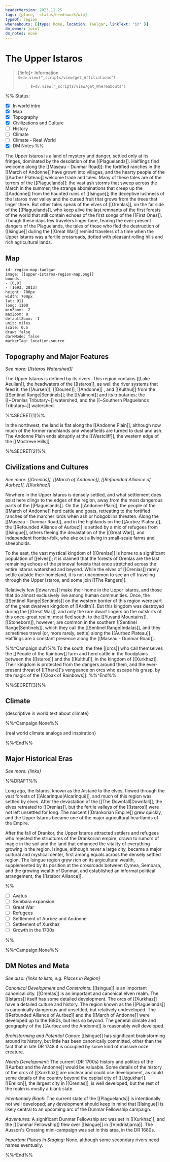 ```yaml
---
headerVersion: 2023.11.25
tags: [place,  status/needswork/wip]
typeOf: region
whereabouts: [{type: home, location: Taelgar, linkText: "in" }]
dm_owner: joint
dm_notes: none
---
```

# The Upper Istaros
>[!info]+ Information  
> `$=dv.view("_scripts/view/get_Affiliations")`  
>> `$=dv.view("_scripts/view/get_Whereabouts")`

%% Status:
* [x] In world intro
* [x] Map
* [x] Topography
* [x] Civilizations and Culture
* [ ] History
* [ ] Climate
* [ ] Climate - Real World
* [x] DM Notes
%%

The Upper Istaros is a land of mystery and danger, settled only at its fringes, dominated by the desolation of the [[Plaguelands]]. Halflings find welcome along the [[Maseau - Dunmar Road]]: the fortified ranches in the [[March of Andonne]] have grown into villages, and the hearty people of the [[Aurbez Plateau]] welcome trade and tales. Many of these tales are of the terrors of the [[Plaguelands]]: the vast ash storms that sweep across the March in the summer; the strange abominations that creep up the [[Andonne]] from the haunted ruins of [[Isingue]]; the deceptive lushness of the Istaros river valley and the cursed fruit that grows from the trees that linger there. But other tales speak of the elves of [[Orenlas]], on the far side of the [[Plaguelands]], who keep alive the last remnants of the first forests of the world that still contain echoes of the first songs of the [[First Ones]]. Though these days few travelers linger here, fearing the ever-present dangers of the Plaguelands, the tales of those who fled the destruction of [[Isingue]] during the [[Great War]] remind travelers of a time when the Upper Istaros was a fertile crossroads, dotted with pleasant rolling hills and rich agricultural lands. 
## Map


```leaflet 
id: region-map-taelgar
image: [[upper-istaros-region-map.png]] 
bounds: 
- [0,0]
- [1693, 2013]
height: 700px  
width: 700px
lat: 911
long: 1100
minZoom: -2
maxZoom: 0
defaultZoom: -1
unit: miles 
scale: 0.5
draw: false
darkMode: false
markerTag: location-source
```
## Topography and Major Features
_See more: [[Istaros Watershed]]_

The Upper Istaros is defined by its rivers. This region contains [[Lake Aeulian]], the headwaters of the [[Istaros]], as well the river systems that feed it: the [[Aursen]], [[Douren]], [[Andonne]] , and [[Kulthul]] from the [[Sentinel Range|Sentinels]]; the [[Valmont]] and its tributaries; the [[~Orenlas Tributary~]] watershed, and the [[~Southern Plaguelands Tributary~]] watershed. 

%%SECRET[1]%%

In the northwest, the land is flat along the [[Andonne Plain]], although now much of the former ranchlands and wheatfields are turned to dust and ash. The Andonne Plain ends abruptly at the [[Westcliff]], the western edge of the [[Mostreve Hills]]. 

%%SECRET[2]%%

## Civilizations and Cultures
_See more: [[Orenlas]], [[March of Andonne]], [[Refounded Alliance of Aurbez]], [[Xurkhaz]]_

Nowhere in the Upper Istaros is densely settled, and what settlement does exist here clings to the edges of the region, away from the most dangerous parts of the [[Plaguelands]]. On the [[Andonne Plain]], the people of the [[March of Andonne]] herd cattle and goats, retreating to the fortified ranches of the marcher lords when ash or hobgoblins threaten. Along the [[Maseau - Dunmar Road]], and in the highlands on the [[Aurbez Plateau]], the [[Refounded Alliance of Aurbez]] is settled by a mix of refugees from [[Isingue]], others fleeing the devastation of the [[Great War]], and independent frontier-folk, who eke out a living in small-scale farms and sheepholds. 

To the east, the vast mystical kingdom of [[Orenlas]] is home to a significant population of [[elves]]; it is claimed that the forests of Orenlas are the last remaining echoes of the primeval forests that once stretched across the entire Istaros watershed and beyond. While the elves of [[Orenlas]] rarely settle outside their homeland, it is not uncommon to see an elf traveling through the Upper Istaros, and some join [[The Rangers]]. 

Relatively few [[dwarves]] make their home in the Upper Istaros, and those that do almost exclusively live among human communities. Once, the [[Sentinel Range|Sentinels]] on the western border of this region were part of the great dwarven kingdom of [[Ardith]]. But this kingdom was destroyed during the [[Great War]], and only the rare dwarf lingers on the outskirts of this once-great realm; most fled south, to the [[Yuvanti Mountains]]. [[Stoneborn]], however, are common in the southern [[Sentinel Range|Sentinels]], which they call the [[Sentinel Range|Indalas]], and they sometimes travel (or, more rarely, settle) along the [[Aurbez Plateau]]. Halflings are a constant presence along the [[Maseau - Dunmar Road]]. 

%%^Campaign:dufr%%
To the south, the free [[orcs]] who call themselves the [[People of the Rainbow]] farm and herd cattle in the floodplains between the [[Istaros]] and the [[Kulthul]], in the kingdom of [[Xurkhaz]]. Their kingdom is protected from the dangers around them, and the ever-present threat of [[Thark]]'s vengeance on orcs who escape his grasp, by the magic of the [[Cloak of Rainbows]]. 
%%^End%%

%%SECRET[3]%%

## Climate

{descriptive in world text about climate}

%%^Campaign:None%%

{real world climate analogs and inspiration}

%%^End%%

## Major Historical Eras
_See more: {links}_

%%DRAFT%%

Long ago, the Istaros, known as the Aistanë to the elves, flowed through the vast forests of [[Alcarinque|Alcarinquë]], and much of this region was settled by elves. After the devastation of the [[The Downfall|Downfall]], the elves retreated to [[Orenlas]], but the fertile valleys of the [[Istaros]] were not left unsettled for long. The nascent [[Drankorian Empire]] grew quickly, and the Upper Istaros became one of the major agricultural heartlands of the Empire. 

After the fall of Drankor, the Upper Istaros attracted settlers and refugees who rejected the structures of the Drankorian empire, drawn to rumors of magic in the soil and the land that enhanced the vitality of everything growing in the region. Isingue, although never a large city, became a major cultural and mystical center, first among equals across the densely settled region. The Isingue region grew rich on its argicultural wealth, supplemented by its position at the crossroads between Cymea, Sembara, and the growing wealth of Dunmar, and established an informal political arrangement, the [[Istabor Alliance]].

%%

- [ ] Avatus
- [ ] Sembara expansion
- [ ] Great War
- [ ] Refugees
- [ ] Settlement of Aurbez and Andonne
- [ ] Settlement of Xurkhaz
- [ ] Growth in the 1700s

%%

%%^Campaign:None%%
## DM Notes and Meta
_See also: {links to lists, e.g. Places in Region}_

*Canonical Development and Constraints:* [[Isingue]] is an important canonical city. [[Orenlas]] is an important and canonical elven realm. The [[Istaros]] itself has some detailed development. The orcs of [[Xurkhaz]] have a detailed culture and history. The region known as the [[Plaguelands]] is canonically dangerous and unsettled, but relatively undeveloped. The [[Refounded Alliance of Aurbez]] and the [[March of Andonne]] were developed up to the 1680s, but less so beyond. The general climate and geography of the [[Aurbez and the Andonne]] is reasonably well developed. 

*Brainstorming and Potential Canon:* [[Isingue]] has significant brainstorming around its history, but little has been canonically committed, other than the fact that in late DR 1748 it is occupied by some kind of massive ooze creature. 

*Needs Development:* The current (DR 1700s) history and politics of the [[Aurbez and the Andonne]] would be valuable. Some details of the history of the orcs of [[Xurkhaz]] are unclear and could use development, as could some details of the country beyond the capital city of [[Uzgukhar]]. [[Erelion]], the largest city in [[Orenlas]], is well developed, but the rest of the realm is mostly a blank slate. 

*Intentionally Blank:* The current state of the [[Plaguelands]] is intentionally not well developed; any development should keep in mind that [[Isingue]] is likely central to an upcoming arc of the Dunmar Fellowship campaign. 

*Adventures:* A significant Dunmar Fellowship arc was set in [[Xurkhaz]], and the [[Dunmar Fellowship]] flew over [[Isingue]] in [[Vindristjarna]]. The Ausson's Crossing mini-campaign was set in this area, in the DR 1680s.

*Important Places in Staging:* None, although some secondary rivers need names eventually. 

%%^End%%